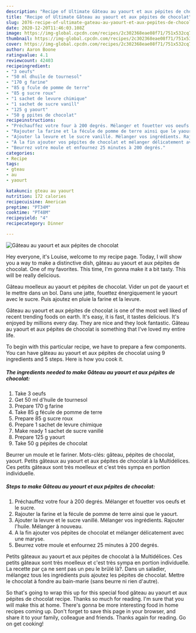 ```yaml
---
description: "Recipe of Ultimate Gâteau au yaourt et aux pépites de chocolat"
title: "Recipe of Ultimate Gâteau au yaourt et aux pépites de chocolat"
slug: 2076-recipe-of-ultimate-gateau-au-yaourt-et-aux-pepites-de-chocolat
date: 2020-12-20T11:46:03.108Z
image: https://img-global.cpcdn.com/recipes/2c302368eae08f71/751x532cq70/gateau-au-yaourt-et-aux-pepites-de-chocolat-photo-principale-de-la-recette.jpg
thumbnail: https://img-global.cpcdn.com/recipes/2c302368eae08f71/751x532cq70/gateau-au-yaourt-et-aux-pepites-de-chocolat-photo-principale-de-la-recette.jpg
cover: https://img-global.cpcdn.com/recipes/2c302368eae08f71/751x532cq70/gateau-au-yaourt-et-aux-pepites-de-chocolat-photo-principale-de-la-recette.jpg
author: Aaron Boone
ratingvalue: 4.1
reviewcount: 42403
recipeingredient:
- "3 oeufs"
- "50 ml dhuile de tournesol"
- "170 g farine"
- "85 g fcule de pomme de terre"
- "85 g sucre roux"
- "1 sachet de levure chimique"
- "1 sachet de sucre vanill"
- "125 g yaourt"
- "50 g ppites de chocolat"
recipeinstructions:
- "Préchauffez votre four à 200 degrés. Mélanger et fouetter vos oeufs et le sucre."
- "Rajouter la farine et la fécule de pomme de terre ainsi que le yaourt."
- "Ajouter la levure et le sucre vanillé. Mélanger vos ingrédients. Rajouter l&#39;huile. Mélanger à nouveau."
- "A la fin ajouter vos pépites de chocolat et mélanger délicatement avec une maryse."
- "Beurrez votre moule et enfournez 25 minutes à 200 degrés."
categories:
- Recipe
tags:
- gteau
- au
- yaourt

katakunci: gteau au yaourt 
nutrition: 172 calories
recipecuisine: American
preptime: "PT34M"
cooktime: "PT48M"
recipeyield: "4"
recipecategory: Dinner

---
```



![Gâteau au yaourt et aux pépites de chocolat](https://img-global.cpcdn.com/recipes/2c302368eae08f71/751x532cq70/gateau-au-yaourt-et-aux-pepites-de-chocolat-photo-principale-de-la-recette.jpg)

Hey everyone, it's Louise, welcome to my recipe page. Today, I will show you a way to make a distinctive dish, gâteau au yaourt et aux pépites de chocolat. One of my favorites. This time, I'm gonna make it a bit tasty. This will be really delicious.

Gâteau moelleux au yaourt et pépites de chocolat. Vider un pot de yaourt et le mettre dans un bol. Dans une jatte, fouettez énergiquement le yaourt avec le sucre. Puis ajoutez en pluie la farine et la levure.

Gâteau au yaourt et aux pépites de chocolat is one of the most well liked of recent trending foods on earth. It's easy, it is fast, it tastes delicious. It's enjoyed by millions every day. They are nice and they look fantastic. Gâteau au yaourt et aux pépites de chocolat is something that I've loved my entire life.


To begin with this particular recipe, we have to prepare a few components. You can have gâteau au yaourt et aux pépites de chocolat using 9 ingredients and 5 steps. Here is how you cook it.

<!--inarticleads1-->

##### The ingredients needed to make Gâteau au yaourt et aux pépites de chocolat:

1. Take 3 oeufs
1. Get 50 ml d&#39;huile de tournesol
1. Prepare 170 g farine
1. Take 85 g fécule de pomme de terre
1. Prepare 85 g sucre roux
1. Prepare 1 sachet de levure chimique
1. Make ready 1 sachet de sucre vanillé
1. Prepare 125 g yaourt
1. Take 50 g pépites de chocolat


Beurrer un moule et le fariner. Mots-clés: gâteau, pépites de chocolat, yaourt. Petits gâteaux au yaourt et aux pépites de chocolat à la Multidélices. Ces petits gâteaux sont très moelleux et c&#39;est très sympa en portion individuelle. 

<!--inarticleads2-->

##### Steps to make Gâteau au yaourt et aux pépites de chocolat:

1. Préchauffez votre four à 200 degrés. Mélanger et fouetter vos oeufs et le sucre.
1. Rajouter la farine et la fécule de pomme de terre ainsi que le yaourt.
1. Ajouter la levure et le sucre vanillé. Mélanger vos ingrédients. Rajouter l&#39;huile. Mélanger à nouveau.
1. A la fin ajouter vos pépites de chocolat et mélanger délicatement avec une maryse.
1. Beurrez votre moule et enfournez 25 minutes à 200 degrés.


Petits gâteaux au yaourt et aux pépites de chocolat à la Multidélices. Ces petits gâteaux sont très moelleux et c&#39;est très sympa en portion individuelle. La recette par ça ne sent pas un peu le brûlé là?. Dans un saladier, mélangez tous les ingrédients puis ajoutez les pépites de chocolat. Mettre le chocolat à fondre au bain-marie (sans beurre ni rien d&#39;autre). 

So that's going to wrap this up for this special food gâteau au yaourt et aux pépites de chocolat recipe. Thanks so much for reading. I'm sure that you will make this at home. There's gonna be more interesting food in home recipes coming up. Don't forget to save this page in your browser, and share it to your family, colleague and friends. Thanks again for reading. Go on get cooking!
